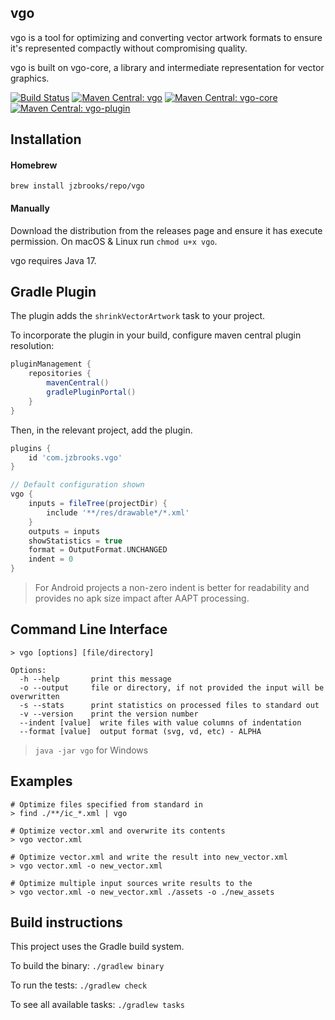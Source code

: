 ## vgo

vgo is a tool for optimizing and converting vector artwork formats to ensure it's represented compactly without compromising quality.

vgo is built on vgo-core, a library and intermediate representation for vector graphics.

[![Build Status](https://github.com/jzbrooks/vgo/workflows/build/badge.svg)](https://github.com/jzbrooks/vgo/actions?workflow=build)
[![Maven Central: vgo](https://img.shields.io/maven-central/v/com.jzbrooks/vgo?label=vgo)](https://ossindex.sonatype.org/component/pkg:maven/com.jzbrooks/vgo)
[![Maven Central: vgo-core](https://img.shields.io/maven-central/v/com.jzbrooks/vgo-core?label=vgo-core)](https://ossindex.sonatype.org/component/pkg:maven/com.jzbrooks/vgo-core)
[![Maven Central: vgo-plugin](https://img.shields.io/maven-central/v/com.jzbrooks/vgo-plugin?label=vgo-plugin)](https://ossindex.sonatype.org/component/pkg:maven/com.jzbrooks/vgo-plugin)

## Installation

#### Homebrew
`brew install jzbrooks/repo/vgo`

#### Manually
Download the distribution from the releases page and ensure it has execute permission. On macOS & Linux run `chmod u+x vgo`.

vgo requires Java 17.

## Gradle Plugin
The plugin adds the `shrinkVectorArtwork` task to your project.

To incorporate the plugin in your build, configure maven central plugin resolution:
```groovy
pluginManagement {
    repositories {
        mavenCentral()
        gradlePluginPortal()
    }
}
```

Then, in the relevant project, add the plugin.
```groovy
plugins {
    id 'com.jzbrooks.vgo'
}

// Default configuration shown
vgo {
    inputs = fileTree(projectDir) {
        include '**/res/drawable*/*.xml'
    }
    outputs = inputs
    showStatistics = true
    format = OutputFormat.UNCHANGED
    indent = 0
}
```

> For Android projects a non-zero indent is better for readability and provides no apk size impact after AAPT processing.

## Command Line Interface

```
> vgo [options] [file/directory]

Options:
  -h --help       print this message
  -o --output     file or directory, if not provided the input will be overwritten
  -s --stats      print statistics on processed files to standard out
  -v --version    print the version number
  --indent [value]  write files with value columns of indentation
  --format [value]  output format (svg, vd, etc) - ALPHA
```

> `java -jar vgo` for Windows

## Examples

```
# Optimize files specified from standard in
> find ./**/ic_*.xml | vgo

# Optimize vector.xml and overwrite its contents
> vgo vector.xml

# Optimize vector.xml and write the result into new_vector.xml
> vgo vector.xml -o new_vector.xml

# Optimize multiple input sources write results to the
> vgo vector.xml -o new_vector.xml ./assets -o ./new_assets
```

## Build instructions

This project uses the Gradle build system.

To build the binary: `./gradlew binary`

To run the tests: `./gradlew check`

To see all available tasks: `./gradlew tasks`
